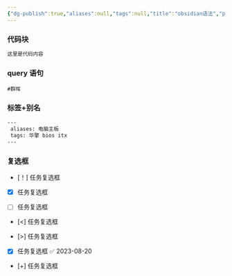 ```yaml
---
{"dg-publish":true,"aliases":null,"tags":null,"title":"obsidian语法","permalink":"/cangku1/0801-xuexibiji/obsidian/obsidian入门指南/obsidian语法/","dgPassFrontmatter":true,"noteIcon":""}
---
```



### 代码块
```java
这里是代码内容
```

### query 语句
```query
#群晖
```
### 标签+别名
```html
---
 aliases: 电脑主板
 tags: 华擎 bios itx
---
```

### 复选框
- [！] 任务复选框

- [x] 任务复选框

- [ ] 任务复选框

- [<] 任务复选框

- [>] 任务复选框

- [x] 任务复选框 ✅ 2023-08-20

- [+] 任务复选框

